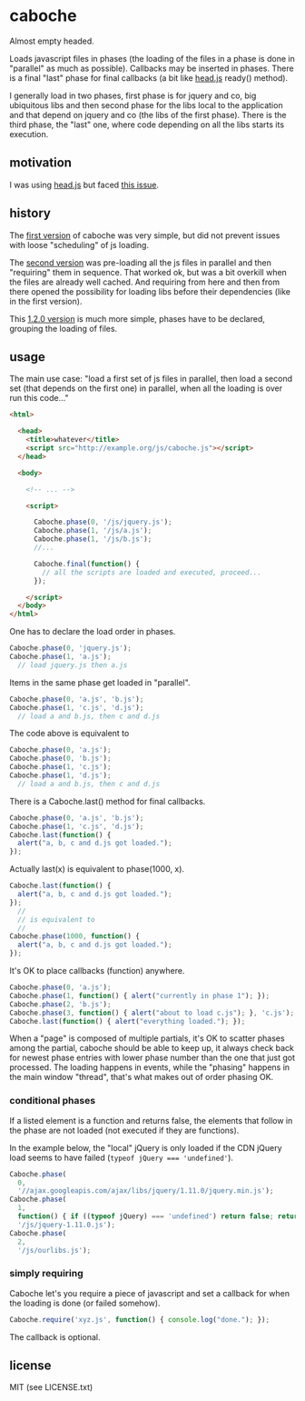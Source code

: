 
# caboche

Almost empty headed.

Loads javascript files in phases (the loading of the files in a phase is done in "parallel" as much as possible). Callbacks may be inserted in phases. There is a final "last" phase for final callbacks (a bit like [head.js](http://headjs.com/) ready() method).

I generally load in two phases, first phase is for jquery and co, big ubiquitous libs and then second phase for the libs local to the application and that depend on jquery and co (the libs of the first phase). There is the third phase, the "last" one, where code depending on all the libs starts its execution.


## motivation

I was using [head.js](http://headjs.com) but faced [this issue](https://github.com/headjs/headjs/issues/203).


## history

The [first version](https://github.com/jmettraux/caboche/blob/5bf9b09f0fc59674832c6159477638e6130a775a/js/caboche.js) of caboche was very simple, but did not prevent issues with loose "scheduling" of js loading.

The [second version](https://github.com/jmettraux/caboche/blob/4cedf84bb41028a8015a6fa20c4709e848f0aa50/js/caboche.js) was pre-loading all the js files in parallel and then "requiring" them in sequence. That worked ok, but was a bit overkill when the files are already well cached. And requiring from here and then from there opened the possibility for loading libs before their dependencies (like in the first version).

This [1.2.0 version](js/caboche.js) is much more simple, phases have to be declared, grouping the loading of files.


## usage

The main use case: "load a first set of js files in parallel, then load a second set (that depends on the first one) in parallel, when all the loading is over run this code..."

```html
<html>

  <head>
    <title>whatever</title>
    <script src="http://example.org/js/caboche.js"></script>
  </head>

  <body>

    <!-- ... -->

    <script>

      Caboche.phase(0, '/js/jquery.js');
      Caboche.phase(1, '/js/a.js');
      Caboche.phase(1, '/js/b.js');
      //...

      Caboche.final(function() {
        // all the scripts are loaded and executed, proceed...
      });

    </script>
  </body>
</html>
```

One has to declare the load order in phases.

```javascript
Caboche.phase(0, 'jquery.js');
Caboche.phase(1, 'a.js');
  // load jquery.js then a.js
```

Items in the same phase get loaded in "parallel".

```javascript
Caboche.phase(0, 'a.js', 'b.js');
Caboche.phase(1, 'c.js', 'd.js');
  // load a and b.js, then c and d.js
```

The code above is equivalent to

```javascript
Caboche.phase(0, 'a.js');
Caboche.phase(0, 'b.js');
Caboche.phase(1, 'c.js');
Caboche.phase(1, 'd.js');
  // load a and b.js, then c and d.js
```

There is a Caboche.last() method for final callbacks.

```javascript
Caboche.phase(0, 'a.js', 'b.js');
Caboche.phase(1, 'c.js', 'd.js');
Caboche.last(function() {
  alert("a, b, c and d.js got loaded.");
});
```

Actually last(x) is equivalent to phase(1000, x).

```javascript
Caboche.last(function() {
  alert("a, b, c and d.js got loaded.");
});
  //
  // is equivalent to
  //
Caboche.phase(1000, function() {
  alert("a, b, c and d.js got loaded.");
});
```

It's OK to place callbacks (function) anywhere.

```javascript
Caboche.phase(0, 'a.js');
Caboche.phase(1, function() { alert("currently in phase 1"); });
Caboche.phase(2, 'b.js');
Caboche.phase(3, function() { alert("about to load c.js"); }, 'c.js');
Caboche.last(function() { alert("everything loaded."); });
```

When a "page" is composed of multiple partials, it's OK to scatter phases among the partial, caboche should be able to keep up, it always check back for newest phase entries with lower phase number than the one that just got processed. The loading happens in events, while the "phasing" happens in the main window "thread", that's what makes out of order phasing OK.

### conditional phases

If a listed element is a function and returns false, the elements that follow in the phase are not loaded (not executed if they are functions).

In the example below, the "local" jQuery is only loaded if the CDN jQuery load seems to have failed (`typeof jQuery === 'undefined'`).

```javascript
Caboche.phase(
  0,
  '//ajax.googleapis.com/ajax/libs/jquery/1.11.0/jquery.min.js');
Caboche.phase(
  1,
  function() { if ((typeof jQuery) === 'undefined') return false; return true; },
  '/js/jquery-1.11.0.js');
Caboche.phase(
  2,
  '/js/ourlibs.js');
```

### simply requiring

Caboche let's you require a piece of javascript and set a callback for when the loading is done (or failed somehow).

```javascript
Caboche.require('xyz.js', function() { console.log("done."); });
```

The callback is optional.


## license

MIT (see LICENSE.txt)

